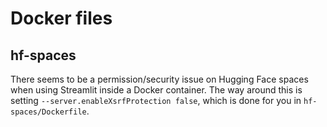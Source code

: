 # Docker files

## hf-spaces

There seems to be a permission/security issue on Hugging Face spaces when using Streamlit inside a Docker container.
The way around this is setting `--server.enableXsrfProtection false`, which is done for you in `hf-spaces/Dockerfile`.